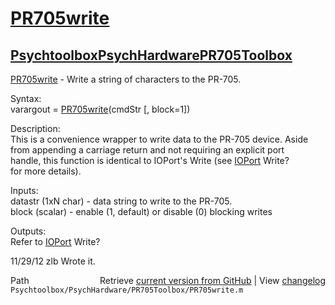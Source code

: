 # [PR705write](PR705write)
## [Psychtoolbox](Psychtoolbox)[PsychHardware](PsychHardware)[PR705Toolbox](PR705Toolbox)

[PR705write](PR705write) - Write a string of characters to the PR-705.  
  
Syntax:  
varargout = [PR705write](PR705write)(cmdStr [, block=1])  
  
Description:  
This is a convenience wrapper to write data to the PR-705 device. Aside  
from appending a carriage return and not requiring an explicit port  
handle, this function is identical to IOPort's Write (see [IOPort](IOPort) Write?   
for more details).  
  
Inputs:  
datastr (1xN char) - data string to write to the PR-705.  
block (scalar) - enable (1, default) or disable (0) blocking writes  
  
Outputs:  
Refer to [IOPort](IOPort) Write?  
  
11/29/12    zlb   Wrote it.  




<div class="code_header" style="text-align:right;">
  <span style="float:left;">Path&nbsp;&nbsp;</span> <span class="counter">Retrieve <a href=
  "https://raw.github.com/Psychtoolbox-3/Psychtoolbox-3/beta/Psychtoolbox/PsychHardware/PR705Toolbox/PR705write.m">current version from GitHub</a> | View <a href=
  "https://github.com/Psychtoolbox-3/Psychtoolbox-3/commits/beta/Psychtoolbox/PsychHardware/PR705Toolbox/PR705write.m">changelog</a></span>
</div>
<div class="code">
  <code>Psychtoolbox/PsychHardware/PR705Toolbox/PR705write.m</code>
</div>

